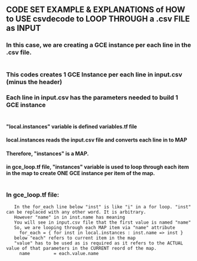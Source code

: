 

## CODE SET EXAMPLE & EXPLANATIONS of HOW to USE csvdecode to LOOP THROUGH a .csv FILE as INPUT
###   In this case, we are creating a GCE instance per each line in the .csv file.
#

#


### This codes creates 1 GCE Instance per each line in input.csv (minus the header)
### Each line in input.csv has the parameters needed to build 1 GCE instance
#


#### "local.instances" variable is defined variables.tf file
####  local.instances reads the input.csv file and converts each line in to MAP
#### Therefore, "instances" is a MAP.
#### in gce_loop.tf file, "instances" variable is used to loop through each item in the map to create ONE GCE instance per item of the map. 
#


### In gce_loop.tf file:
       In the for_each line below "inst" is like "i" in a for loop. "inst" can be replaced with any other word. It is arbitrary.
       However "name" in in inst.name has meaning
       You will see in input.csv file that the first value is named "name"
       So, we are looping through each MAP item via "name" attribute
         for_each = { for inst in local.instances : inst.name => inst }
       below "each" refers to current item in the map
       "value" has to be used as is required as it refers to the ACTUAL value of that parameters in the CURRENT reord of the map.
         name         = each.value.name

